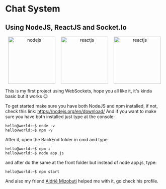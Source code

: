 # Chat System
## Using NodeJS, ReactJS and Socket.Io

<p align="center" style="display: flex; align-items: center; justify-content: space-around">
  <img src="https://walde.co/wp-content/uploads/2016/09/nodejs_logo.png" alt="nodejs" width="150">

  <img src="https://i2.wp.com/blog.hariken.co/wp-content/uploads/2019/03/react-logo.png?ssl=1" alt="reactjs" width="150">

  <img src="https://seeklogo.com/images/S/socketio-logo-B8A7F486CD-seeklogo.com.png" alt="reactjs" width="150">
  
</p>
This is my first project using WebSockets, hope you all like it, it's kinda basic but it works 😉


To get started make sure you have both NodeJS and npm installed, if not, check this link: https://nodejs.org/en/download/
And if you want to make sure you have both installed just type at the console:

```console
hello@world:~$ node -v
hello@world:~$ npm -v
```

After it, open the BackEnd folder in cmd and type
```console
hello@world:~$ npm i
hello@world:~$ node app.js
```
and after do the same at the front folder but instead of node app.js, type:
```console
hello@world:~$ npm start
```

And also my friend [Aldriê Mizobuti](http://github.com/Aldrie) helped me with it, go check his profile.

